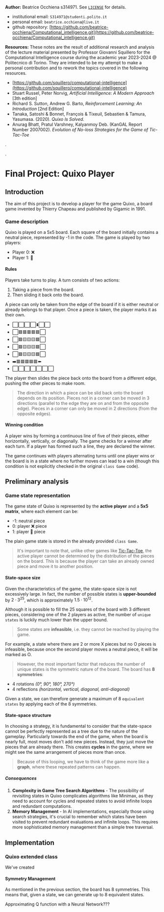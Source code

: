**Author:** Beatrice Occhiena s314971. See [`LICENSE`](https://github.com/beatrice-occhiena/Computational_intelligence/blob/main/LICENSE) for details.
- institutional email: `S314971@studenti.polito.it`
- personal email: `beatrice.occhiena@live.it`
- github repository: [https://github.com/beatrice-occhiena/Computational_intelligence.git](https://github.com/beatrice-occhiena/Computational_intelligence.git)

**Resources:** These notes are the result of additional research and analysis of the lecture material presented by Professor Giovanni Squillero for the Computational Intelligence course during the academic year 2023-2024 @ Politecnico di Torino. They are intended to be my attempt to make a personal contribution and to rework the topics covered in the following resources.
- [https://github.com/squillero/computational-intelligence](https://github.com/squillero/computational-intelligence)
- Stuart Russel, Peter Norvig, *Artificial Intelligence: A Modern Approach* [3th edition]
- Richard S. Sutton, Andrew G. Barto, *Reinforcement Learning: An Introduction* [2nd Edition]
- Tanaka, Satoshi & Bonnet, François & Tixeuil, Sebastien & Tamura, Yasumasa. (2020). *Quixo Is Solved.*
- Anurag Bhatt, Pratul Varshney, Kalyanmoy Deb. (KanGAL Report Number 2007002). *Evolution of No-loss Strategies for the Game of Tic-Tac-Toe*

.

.

# Final Project: Quixo Player

## Introduction
The aim of this project is to develop a player for the game Quixo, a board game invented by Thierry Chapeau and published by Gigamic in 1991.

### Game description
Quixo is played on a 5x5 board. Each square of the board initially contains a neutral piece, represented by -1 in the code. The game is played by two players:
- Player 0: ❌
- Player 1: 🔘

#### Rules
Players take turns to play. A turn consists of two actions: 
1. Taking a piece from the board.
2. Then sliding it back onto the board.

A piece can only be taken from the edge of the board if it is either neutral or already belongs to that player. Once a piece is taken, the player marks it as their own.
- ⬜⬜⬜⬜⬇️⬜⬜
- ⬜🟥🟥🟥🟥🟥⬜
- ⬜🟥🟨🟨🟨🟥⬜
- ⬜🟥🟨🟨🟨🟥⬜
- ⬜🟥🟨🟨🟨🟥⬜
- ➡️🟥🟥🟥🟦🟥⬅️
- ⬜⬜⬜⬜⬜⬜⬜


The player then slides the piece back onto the board from a different edge, pushing the other pieces to make room.
> The direction in which a piece can be slid back onto the board depends on its position. Pieces not in a corner can be moved in 3 directions (parallel to the edge they are on and from the opposite edge). Pieces in a corner can only be moved in 2 directions (from the opposite edges).

#### Winning condition
A player wins by forming a continuous line of five of their pieces, either horizontally, vertically, or diagonally. The game checks for a winner after each turn. If a player has formed such a line, they are declared the winner.

The game continues with players alternating turns until one player wins or the board is in a state where no further moves can lead to a win (though this condition is not explicitly checked in the original `class Game` code).

## Preliminary analysis

### Game state representation
The game state of Quixo is represented by the **active player** and a **5x5 matrix**, where each element can be:
- -1: neutral piece
- 0: player ❌ piece
- 1: player 🔘 piece

The plain game state is stored in the already provided `class Game`.

> It's important to note that, unlike other games like [Tic-Tac-Toe](../Labs/Lab_10/tictactoe.ipynb), the active player cannot be determined by the distribution of the pieces on the board. This is because the player can take an already owned piece and move it to another position. 

#### State-space size

Given the characteristics of the game, the state-space size is not excessively large. In fact, the number of possible states is **upper-bounded** by $2 \cdot 3^{25}$, which is approximately $1.5 \cdot 10^{12}$.

Although it is possible to fill the 25 squares of the board with 3 different pieces, considering one of the 2 players as active, the number of `unique states` is luckily much lower than the upper bound.

> Some states are **infeasible**, i.e. they cannot be reached by playing the game.

For example, a state where there are 2 or more X pieces but no O pieces is infeasible, because once the second player moves a neutral piece, it will be marked as O.

> However, the most important factor that reduces the number of unique states is the symmetric nature of the board. The board has **8 symmetries**:
- 4 rotations *(0°, 90°, 180°, 270°)*
- 4 reflections *(horizontal, vertical, diagonal, anti-diagonal)*

Given a state, we can therefore generate a maximum of 8 `equivalent states` by applying each of the 8 symmetries. 

#### State-space structure

In choosing a strategy, it is fundamental to consider that  the state-space cannot be perfectly represented as a tree due to the nature of the gameplay. Particularly towards the end of the game, when the board is nearly full, most moves don't add new pieces. Instead, they just move the pieces that are already there. This creates **cycles** in the game, where we might see the same arrangement of pieces more than once.

> Because of this looping, we have to think of the game more like a **graph**, where these repeated patterns can happen.

##### Consequences
1. **Complexity in Game Tree Search Algorithms** - The possibility of revisiting states in Quixo complicates algorithms like Minimax, as they need to account for cycles and repeated states to avoid infinite loops and redundant computations.
2. **Memory Management** - In AI implementations, especially those using search strategies, it's crucial to remember which states have been visited to prevent redundant evaluations and infinite loops. This requires more sophisticated memory management than a simple tree traversal.

## Implementation

### Quixo extended class
We've created 

#### Symmetry Management
As mentioned in the previous section, the board has 8 symmetries. This means that, given a state, we can generate up to 8 equivalent states.

Approximating Q function with a Neural Network???